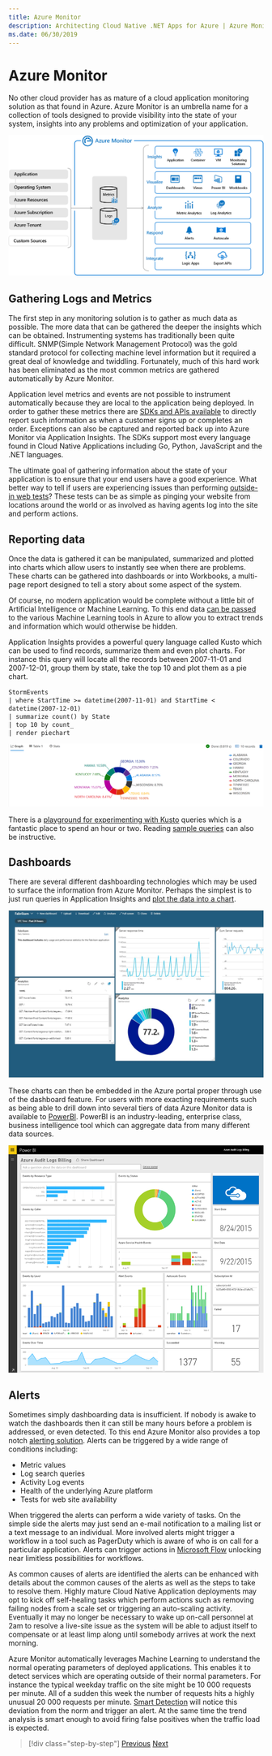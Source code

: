 ```yaml
---
title: Azure Monitor
description: Architecting Cloud Native .NET Apps for Azure | Azure Monitor
ms.date: 06/30/2019
---
```


# Azure Monitor 

No other cloud provider has as mature of a cloud application monitoring solution as that found in Azure. Azure Monitor is an umbrella name for a collection of tools designed to provide visibility into the state of your system, insights into any problems and optimization of your application. 

![Figure 8-3 Azure Monitor, a collection to tools to facilitate insight into how a cloud native application is functioning.](media/azure_monitor.png)


## Gathering Logs and Metrics 

The first step in any monitoring solution is to gather as much data as possible. The more data that can be gathered the deeper the insights which can be obtained. Instrumenting systems has traditionally been quite difficult. SNMP(Simple Network Management Protocol) was the gold standard protocol for collecting machine level information but it required a great deal of knowledge and twiddling. Fortunately, much of this hard work has been eliminated as the most common metrics are gathered automatically by Azure Monitor. 

Application level metrics and events are not possible to instrument automatically because they are local to the application being deployed. In order to gather these metrics there are [SDKs and APIs available](https://docs.microsoft.com/azure/azure-monitor/app/api-custom-events-metrics) to directly report such information as when a customer signs up or completes an order. Exceptions can also be captured and reported back up into Azure Monitor via Application Insights. The SDKs support most every language found in Cloud Native Applications including Go, Python, JavaScript and the .NET languages. 

The ultimate goal of gathering information about the state of your application is to ensure that your end users have a good experience. What better way to tell if users are experiencing issues than performing [outside-in web tests](https://docs.microsoft.com/azure/azure-monitor/app/monitor-web-app-availability)? These tests can be as simple as pinging your website from locations around the world or as involved as having agents log into the site and perform actions.

## Reporting data

Once the data is gathered it can be manipulated, summarized and plotted into charts which allow users to instantly see when there are problems. These charts can be gathered into dashboards or into Workbooks, a multi-page report designed to tell a story about some aspect of the system.

Of course, no modern application would be complete without a little bit of Artificial Intelligence or Machine Learning. To this end data [can be passed](https://www.youtube.com/watch?v=Cuza-I1g9tw) to the various Machine Learning tools in Azure to allow you to extract trends and information which would otherwise be hidden. 

Application Insights provides a powerful query language called Kusto which can be used to find records, summarize them and even plot charts. For instance this query will locate all the records between 2007-11-01 and 2007-12-01, group them by state, take the top 10 and plot them as a pie chart.

```
StormEvents 
| where StartTime >= datetime(2007-11-01) and StartTime < datetime(2007-12-01)
| summarize count() by State
| top 10 by count_
| render piechart 
```

![Figure 8-0 The result of the Application Insights Query](media/application_insights_example.png)

There is a [playground for experimenting with Kusto](https://dataexplorer.azure.com/clusters/help/databases/Samples) queries which is a fantastic place to spend an hour or two. Reading [sample queries](https://docs.microsoft.com/azure/kusto/query/samples) can also be instructive.

## Dashboards

There are several different dashboarding technologies which may be used to surface the information from Azure Monitor. Perhaps the simplest is to just run queries in Application Insights and [plot the data into a chart](https://docs.microsoft.com/azure/azure-monitor/learn/tutorial-app-dashboards). 

![Figure 8-1 An example of Application Insights charts embedded in the main Azure Dashboard](media/azure_dashboard.png)


These charts can then be embedded in the Azure portal proper through use of the dashboard feature. For users with more exacting requirements such as being able to drill down into several tiers of data Azure Monitor data is available to [PowerBI](https://powerbi.microsoft.com/en-us/). PowerBI is an industry-leading, enterprise class, business intelligence tool which can aggregate data from many different data sources.

![Figure 8-2 An example Power BI dashboards ](media/powerbidashboard.png)

## Alerts

Sometimes simply dashboarding data is insufficient. If nobody is awake to watch the dashboards then it can still be many hours before a problem is addressed, or even detected. To this end Azure Monitor also provides a top notch [alerting solution](https://docs.microsoft.com/azure/azure-monitor/platform/alerts-overview). Alerts can be triggered by a wide range of conditions including:

* Metric values
* Log search queries
* Activity Log events
* Health of the underlying Azure platform
* Tests for web site availability

When triggered the alerts can perform a wide variety of tasks. On the simple side the alerts may just send an e-mail notification to a mailing list or a text message to an individual. More involved alerts might trigger a workflow in a tool such as PagerDuty which is aware of who is on call for a particular application. Alerts can trigger actions in [Microsoft Flow](https://flow.microsoft.com/en-us/) unlocking near limitless possibilities for workflows.

As common causes of alerts are identified the alerts can be enhanced with details about the common causes of the alerts as well as the steps to take to resolve them. Highly mature Cloud Native Application deployments may opt to kick off self-healing tasks which perform actions such as removing failing nodes from a scale set or triggering an auto-scaling activity. Eventually it may no longer be necessary to wake up on-call personnel at 2am to resolve a live-site issue as the system will be able to adjust itself to compensate or at least limp along until somebody arrives at work the next morning. 

Azure Monitor automatically leverages Machine Learning to understand the normal operating parameters of deployed applications. This enables it to detect services which are operating outside of their normal parameters. For instance the typical weekday traffic on the site might be 10 000 requests per minute. All of a sudden this week the number of requests hits a highly unusual 20 000 requests per minute. [Smart Detection](https://docs.microsoft.com/azure/azure-monitor/app/proactive-diagnostics) will notice this deviation from the norm and trigger an alert. At the same time the trend analysis is smart enough to avoid firing false positives when the traffic load is expected.  

>[!div class="step-by-step"]
>[Previous](logging.md)
>[Next](../index.md)

